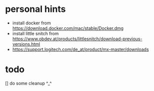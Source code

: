 # personal hints

- install docker from https://download.docker.com/mac/stable/Docker.dmg
- install little snitch from https://www.obdev.at/products/littlesnitch/download-previous-versions.html
- https://support.logitech.com/de_at/product/mx-master/downloads


# todo
[] do some cleanup ^_^
 
